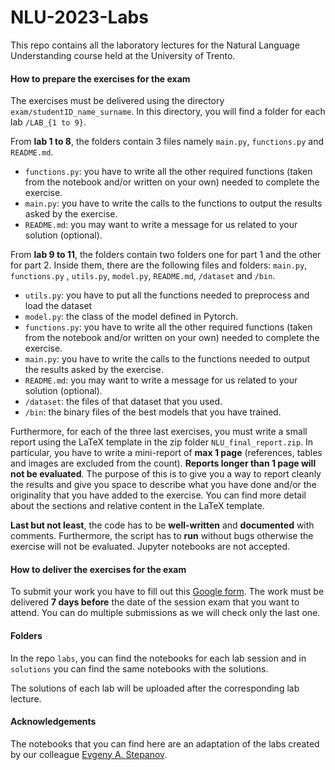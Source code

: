 # NLU-2023-Labs

This repo contains all the laboratory lectures for the Natural Language Understanding course held at the University of Trento.
<br>
#### How to prepare the exercises for the exam
The exercises must be delivered using the directory `exam/studentID_name_surname`. In this directory, you will find a folder for each lab `/LAB_{1 to 9}`.

From **lab 1 to 8**, the folders contain 3 files namely `main.py`, `functions.py` and `README.md`.

-  `functions.py`: you have to write all the other required functions (taken from the notebook and/or written on your own) needed to complete the exercise.
-  `main.py`: you have to write the calls to the functions to output the results asked by the exercise.
-  `README.md`: you may want to write a message for us related to your solution (optional).

From **lab 9 to 11**, the folders contain two folders one for part 1 and the other for part 2. Inside them, there are the following files and folders: `main.py`, `functions.py` ,  `utils.py`,  `model.py`,  `README.md`, `/dataset` and `/bin`.

- `utils.py`: you have to put all the functions needed to preprocess and load the dataset
- `model.py`: the class of the model defined in Pytorch.
-  `functions.py`: you have to write all the other required functions (taken from the notebook and/or written on your own) needed to complete the exercise.
- `main.py`: you have to write the calls to the functions needed to output the results asked by the exercise.
- `README.md`: you may want to write a message for us related to your solution (optional).
- `/dataset`: the files of that dataset that you used.
- `/bin`: the binary files of the best models that you have trained.

Furthermore, for each of the three last exercises, you must write a small report using the LaTeX template in the zip folder  `NLU_final_report.zip`. In particular, you have to write a mini-report of **max 1 page** (references, tables and images are excluded from the count). **Reports longer than 1 page will not be evaluated**. The purpose of this is to give you a way to report cleanly the results and give you space to describe what you have done and/or the originality that you have added to the exercise. You can find more detail about the sections and relative content in the LaTeX template.

**Last but not least**, the code has to be **well-written** and **documented** with comments. Furthermore, the script has to **run** without bugs otherwise the exercise will not be evaluated. Jupyter notebooks are not accepted.
<br>
#### How to deliver the exercises for the exam
To submit your work you have to fill out this [Google form](https://forms.gle/EbAnzrHipWJ9Y6f18). The work must be delivered **7 days before** the date of the session exam that you want to attend. You can do multiple submissions as we will check only the last one.
<br>

#### Folders
In the repo `labs`, you can find the notebooks for each lab session and in `solutions` you can find the same notebooks with the solutions.
<br>

The solutions of each lab will be uploaded after the corresponding lab lecture.

#### Acknowledgements
The notebooks that you can find here are an adaptation of the labs created by our colleague [Evgeny A. Stepanov](https://github.com/esrel).
